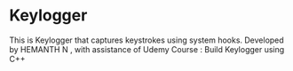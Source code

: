 # Keylogger
This is Keylogger that captures keystrokes using system hooks. Developed by HEMANTH N , with assistance of Udemy Course : Build Keylogger using C++ 
